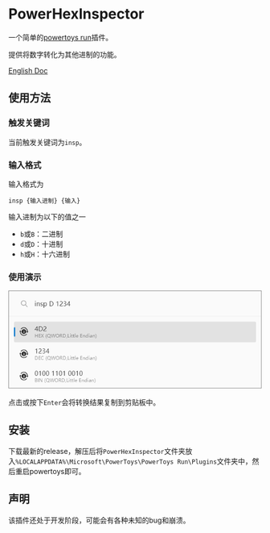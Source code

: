 # PowerHexInspector

一个简单的[powertoys run](https://learn.microsoft.com/en-us/windows/powertoys/run)插件。

提供将数字转化为其他进制的功能。

[English Doc](./README_EN.md)

## 使用方法

### 触发关键词

当前触发关键词为`insp`。

### 输入格式

输入格式为
    
    insp {输入进制} {输入}

输入进制为以下的值之一

- `b`或`B`：二进制
- `d`或`D`：十进制
- `h`或`H`：十六进制

### 使用演示

![](./Images/examples/ep1.png)

点击或按下`Enter`会将转换结果复制到剪贴板中。

## 安装
下载最新的release，解压后将`PowerHexInspector`文件夹放入`%LOCALAPPDATA%\Microsoft\PowerToys\PowerToys Run\Plugins`文件夹中，然后重启powertoys即可。

## 声明
该插件还处于开发阶段，可能会有各种未知的bug和崩溃。
